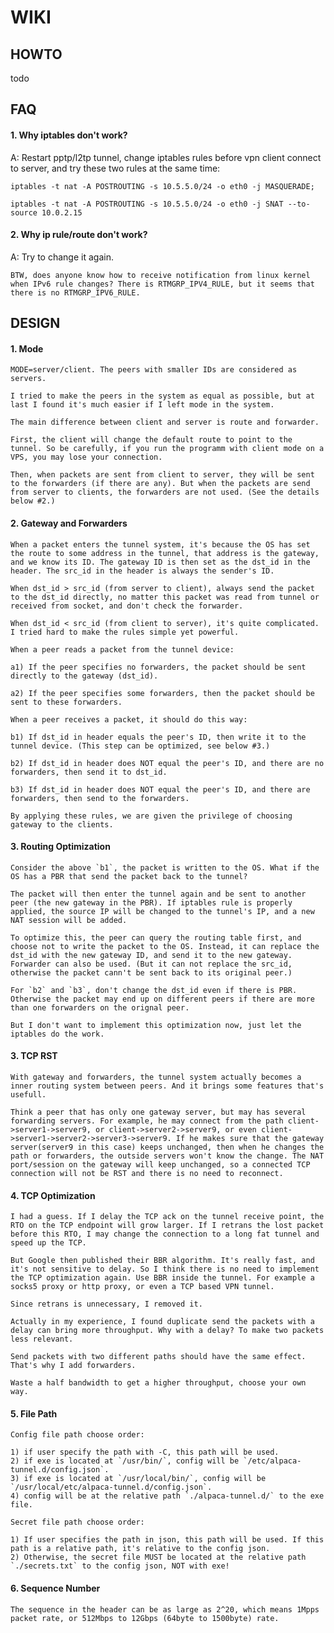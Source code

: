 WIKI
====

HOWTO
-----
todo


FAQ
---


#### 1. Why iptables don't work?

  A: Restart pptp/l2tp tunnel, change iptables rules before vpn client connect to server, and try these two rules at the same time:

    iptables -t nat -A POSTROUTING -s 10.5.5.0/24 -o eth0 -j MASQUERADE;

    iptables -t nat -A POSTROUTING -s 10.5.5.0/24 -o eth0 -j SNAT --to-source 10.0.2.15


#### 2. Why ip rule/route don't work?

  A: Try to change it again.

    BTW, does anyone know how to receive notification from linux kernel when IPv6 rule changes? There is RTMGRP_IPV4_RULE, but it seems that there is no RTMGRP_IPV6_RULE.


DESIGN
------


#### 1. Mode

    MODE=server/client. The peers with smaller IDs are considered as servers.

    I tried to make the peers in the system as equal as possible, but at last I found it's much easier if I left mode in the system.

    The main difference between client and server is route and forwarder.

    First, the client will change the default route to point to the tunnel. So be carefully, if you run the programm with client mode on a VPS, you may lose your connection.

    Then, when packets are sent from client to server, they will be sent to the forwarders (if there are any). But when the packets are send from server to clients, the forwarders are not used. (See the details below #2.)


#### 2. Gateway and Forwarders

    When a packet enters the tunnel system, it's because the OS has set the route to some address in the tunnel, that address is the gateway, and we know its ID. The gateway ID is then set as the dst_id in the header. The src_id in the header is always the sender's ID.

    When dst_id > src_id (from server to client), always send the packet to the dst_id directly, no matter this packet was read from tunnel or received from socket, and don't check the forwarder.

    When dst_id < src_id (from client to server), it's quite complicated. I tried hard to make the rules simple yet powerful.

    When a peer reads a packet from the tunnel device:

    a1) If the peer specifies no forwarders, the packet should be sent directly to the gateway (dst_id).

    a2) If the peer specifies some forwarders, then the packet should be sent to these forwarders.

    When a peer receives a packet, it should do this way:

    b1) If dst_id in header equals the peer's ID, then write it to the tunnel device. (This step can be optimized, see below #3.)

    b2) If dst_id in header does NOT equal the peer's ID, and there are no forwarders, then send it to dst_id.

    b3) If dst_id in header does NOT equal the peer's ID, and there are forwarders, then send to the forwarders.

    By applying these rules, we are given the privilege of choosing gateway to the clients.


#### 3. Routing Optimization

    Consider the above `b1`, the packet is written to the OS. What if the OS has a PBR that send the packet back to the tunnel?

    The packet will then enter the tunnel again and be sent to another peer (the new gateway in the PBR). If iptables rule is properly applied, the source IP will be changed to the tunnel's IP, and a new NAT session will be added.

    To optimize this, the peer can query the routing table first, and choose not to write the packet to the OS. Instead, it can replace the dst_id with the new gateway ID, and send it to the new gateway. Forwarder can also be used. (But it can not replace the src_id, otherwise the packet cann't be sent back to its original peer.)

    For `b2` and `b3`, don't change the dst_id even if there is PBR. Otherwise the packet may end up on different peers if there are more than one forwarders on the orignal peer.

    But I don't want to implement this optimization now, just let the iptables do the work.


#### 3. TCP RST

    With gateway and forwarders, the tunnel system actually becomes a inner routing system between peers. And it brings some features that's usefull.

    Think a peer that has only one gateway server, but may has several forwarding servers. For example, he may connect from the path client->server1->server9, or client->server2->server9, or even client->server1->server2->server3->server9. If he makes sure that the gateway server(server9 in this case) keeps unchanged, then when he changes the path or forwarders, the outside servers won't know the change. The NAT port/session on the gateway will keep unchanged, so a connected TCP connection will not be RST and there is no need to reconnect.


#### 4. TCP Optimization

    I had a guess. If I delay the TCP ack on the tunnel receive point, the RTO on the TCP endpoint will grow larger. If I retrans the lost packet before this RTO, I may change the connection to a long fat tunnel and speed up the TCP.

    But Google then published their BBR algorithm. It's really fast, and it's not sensitive to delay. So I think there is no need to implement the TCP optimization again. Use BBR inside the tunnel. For example a socks5 proxy or http proxy, or even a TCP based VPN tunnel.

    Since retrans is unnecessary, I removed it.

    Actually in my experience, I found duplicate send the packets with a delay can bring more throughput. Why with a delay? To make two packets less relevant.

    Send packets with two different paths should have the same effect. That's why I add forwarders.

    Waste a half bandwidth to get a higher throughput, choose your own way.


#### 5. File Path

    Config file path choose order:

    1) if user specify the path with -C, this path will be used.
    2) if exe is located at `/usr/bin/`, config will be `/etc/alpaca-tunnel.d/config.json`.
    3) if exe is located at `/usr/local/bin/`, config will be `/usr/local/etc/alpaca-tunnel.d/config.json`.
    4) config will be at the relative path `./alpaca-tunnel.d/` to the exe file.
    
    Secret file path choose order:

    1) If user specifies the path in json, this path will be used. If this path is a relative path, it's relative to the config json.
    2) Otherwise, the secret file MUST be located at the relative path `./secrets.txt` to the config json, NOT with exe!


#### 6. Sequence Number

    The sequence in the header can be as large as 2^20, which means 1Mpps packet rate, or 512Mbps to 12Gbps (64byte to 1500byte) rate. 

